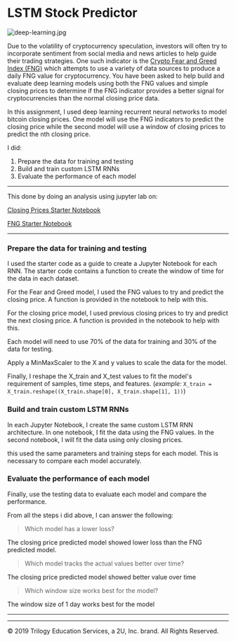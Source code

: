 # LSTM Stock Predictor

![deep-learning.jpg](Images/deep-learning.jpg)

Due to the volatility of cryptocurrency speculation, investors will often try to incorporate sentiment from social media and news articles to help guide their trading strategies. One such indicator is the [Crypto Fear and Greed Index (FNG)](https://alternative.me/crypto/fear-and-greed-index/) which attempts to use a variety of data sources to produce a daily FNG value for cryptocurrency. You have been asked to help build and evaluate deep learning models using both the FNG values and simple closing prices to determine if the FNG indicator provides a better signal for cryptocurrencies than the normal closing price data.

In this assignment, I used deep learning recurrent neural networks to model bitcoin closing prices. One model will use the FNG indicators to predict the closing price while the second model will use a window of closing prices to predict the nth closing price.

I did:

1. Prepare the data for training and testing
2. Build and train custom LSTM RNNs
3. Evaluate the performance of each model

- - -
This done by doing an analysis using jupyter lab on:

[Closing Prices Starter Notebook](Starter_Code/lstm_stock_predictor_closing.ipynb)

[FNG Starter Notebook](Starter_Code/lstm_stock_predictor_fng.ipynb)

- - -


### Prepare the data for training and testing

I used the starter code as a guide to create a Jupyter Notebook for each RNN. The starter code contains a function to create the window of time for the data in each dataset.

For the Fear and Greed model, I used the FNG values to try and predict the closing price. A function is provided in the notebook to help with this.

For the closing price model, I used previous closing prices to try and predict the next closing price. A function is provided in the notebook to help with this.

Each model will need to use 70% of the data for training and 30% of the data for testing.

Apply a MinMaxScaler to the X and y values to scale the data for the model.

Finally, I reshape the X_train and X_test values to fit the model's requirement of samples, time steps, and features. (*example:* `X_train = X_train.reshape((X_train.shape[0], X_train.shape[1], 1))`)

### Build and train custom LSTM RNNs

In each Jupyter Notebook, I create the same custom LSTM RNN architecture. In one notebook, I fit the data using the FNG values. In the second notebook, I will fit the data using only closing prices.

this used the same parameters and training steps for each model. This is necessary to compare each model accurately.

### Evaluate the performance of each model

Finally, use the testing data to evaluate each model and compare the performance.

From all the steps i did above, I can answer the following:

> Which model has a lower loss?

The closing price predicted model showed  lower loss than the FNG predicted model. 



> Which model tracks the actual values better over time?

The closing price predicted model showed better value over time 


> Which window size works best for the model?

The window size of 1 day works best for the model
- - -


- - -

© 2019 Trilogy Education Services, a 2U, Inc. brand. All Rights Reserved.
